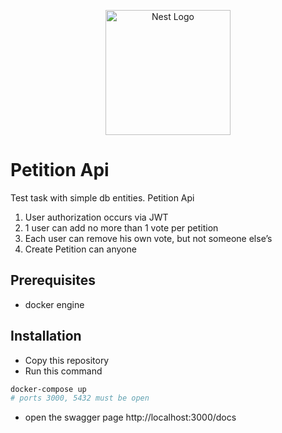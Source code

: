 <p align="center">
  <a href="http://nestjs.com/" target="blank"><img src="https://nestjs.com/img/logo-small.svg" width="200" alt="Nest Logo" /></a>
</p>

[circleci-image]: https://img.shields.io/circleci/build/github/nestjs/nest/master?token=abc123def456
[circleci-url]: https://circleci.com/gh/nestjs/nest

# Petition Api

Test task with simple db entities. Petition Api

1. User authorization occurs via JWT
2. 1 user can add no more than 1 vote per petition
3. Each user can remove his own vote, but not someone else’s
4. Create Petition can anyone

## Prerequisites

-   docker engine

## Installation

-   Copy this repository
-   Run this command

```bash
docker-compose up
# ports 3000, 5432 must be open
```

-   open the swagger page http://localhost:3000/docs
